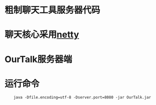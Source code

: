# 粗制聊天工具服务器代码
# 聊天核心采用[netty](https://netty.io/)
# OurTalk服务器端
# 运行命令
        
        java -Dfile.encoding=utf-8 -Dserver.port=8080 -jar OurTalk.jar


